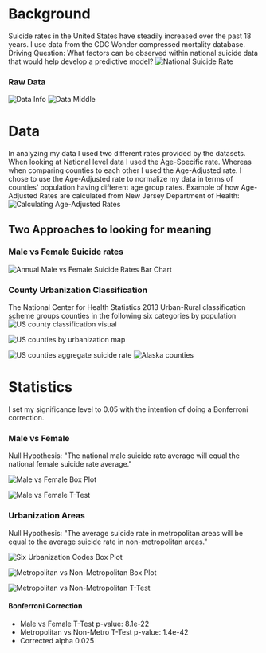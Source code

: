 # Background
Suicide rates in the United States have steadily increased over the past 18 years. I use data from the CDC Wonder compressed mortality database.
Driving Question: What factors can be observed within national suicide data that would help develop a predictive model?
![National Suicide Rate](images/annual_national_rate.png)

### Raw Data
![Data Info](images/raw_data_info.png)
![Data Middle](images/raw_data_middle.png)


# Data
In analyzing my data I used two different rates provided by the datasets. When looking at National level data I used the Age-Specific rate. Whereas when comparing counties to each other I used the Age-Adjusted rate.  I chose to use the Age-Adjusted rate to normalize my data in terms of counties’ population having different age group rates.
Example of how Age-Adjusted Rates are calculated from New Jersey Department of Health:
![Calculating Age-Adjusted Rates](images/age_adjusted_rates_calculation_example.png)

## Two Approaches to looking for meaning
### Male vs Female Suicide rates
![Annual Male vs Female Suicide Rates Bar Chart](images/annual_m_f_rate.png)

### County Urbanization Classification
The National Center for Health Statistics 2013 Urban-Rural classification scheme groups counties in the following six categories by population
![US county classification visual](images/urbanization_classification_visual.png)

![US counties by urbanization map](images/us_county_urbanization_codes.png)

![US counties aggregate suicide rate](images/aggregated_county_data_mainland.png)
![Alaska counties](images/aggregated_county_data_alaska.png)

# Statistics

I set my significance level to 0.05 with the intention of doing a Bonferroni correction.

### Male vs Female
Null Hypothesis: "The national male suicide rate average will equal the national female suicide rate average."

![Male vs Female Box Plot](images/m_f_rate_box_plot.png)

![Male vs Female T-Test](images/male_female_t_test.png)


### Urbanization Areas
Null Hypothesis: "The average suicide rate in metropolitan areas will be equal to the average suicide rate in non-metropolitan areas."

![Six Urbanization Codes Box Plot](images/national_six_metro_areas_box_plot.png)

![Metropolitan vs Non-Metropolitan Box Plot](images/national_metro_non_metro_box_plot.png)

![Metropolitan vs Non-Metropolitan T-Test](images/metro_non_metro_t_test.png)


#### Bonferroni Correction
* Male vs Female T-Test p-value: 8.1e-22
* Metropolitan vs Non-Metro T-Test p-value: 1.4e-42
* Corrected alpha 0.025